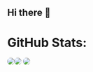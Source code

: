 ## Hi there 👋

# GitHub Stats:
  <a href="https://www.buymeacoffee.com/amantukhan" rel="nofollow"><img src='https://github-readme-stats.vercel.app/api?username=amantu-qbit&count_private=true&show_icons=true&theme=dark' style='border-radius:7px;'></a><a href="https://www.buymeacoffee.com/amantukhan" rel="nofollow"><img src='https://github-readme-stats.vercel.app/api?username=samiulhsohan&count_private=true&show_icons=true&theme=dark' style='border-radius:7px;'></a>
  <a href="https://www.buymeacoffee.com/amantukhan" rel="nofollow"><img src='https://github-readme-stats.vercel.app/api?username=ragib999&count_private=true&show_icons=true&theme=dark' style='border-radius:7px;'></a>
